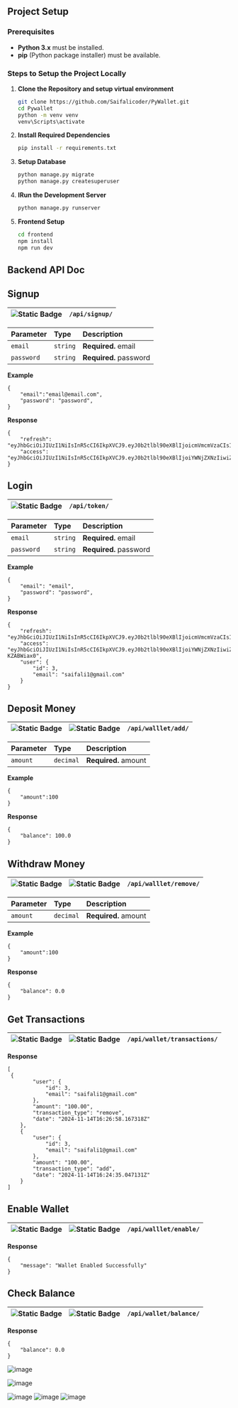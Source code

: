## Project Setup

### Prerequisites
- **Python 3.x** must be installed.
- **pip** (Python package installer) must be available.

### Steps to Setup the Project Locally
1. **Clone the Repository and setup virtual environment**
   ```bash
   git clone https://github.com/Saifalicoder/PyWallet.git
   cd Pywallet
   python -m venv venv
   venv\Scripts\activate
   ```
2. **Install Required Dependencies**
   ```bash
   pip install -r requirements.txt
   ```
3. **Setup Database**
   ```bash
   python manage.py migrate
   python manage.py createsuperuser
   ```
3. **IRun the Development Server**
   ```bash
   python manage.py runserver
   ```
4. **Frontend Setup**
   ```bash
   cd frontend
   npm install
   npm run dev
   ```
## Backend API Doc

## Signup

|![Static Badge](https://img.shields.io/badge/Method-POST-GREEN)| ```/api/signup/``` |
| :-------- | :------------------------- |

| Parameter | Type     | Description                |
| :-------- | :------- | :------------------------- |
| `email`| `string`  | **Required.** email |
| `password`| `string`  | **Required.** password |


**Example**
```http
{
    "email":"email@email.com",
    "password": "password",
}
```
**Response**
```http
{
    "refresh": "eyJhbGciOiJIUzI1NiIsInR5cCI6IkpXVCJ9.eyJ0b2tlbl90eXBlIjoicmVmcmVzaCIsImV4cCI6MTczMTY4MTEyNCwiaWF0IjoxNzMxNTk0NzI0LCJqdGkiOiJhYTUzYTIyN2RmOGU0Yzk2YmMxMWUwNzQ2MjVhNWRiZSIsInVzZXJfaWQiOjN9.U_52kcyCXdWnSNFMLnffiFISJBUBNCdiZY65q27McO0",
    "access": "eyJhbGciOiJIUzI1NiIsInR5cCI6IkpXVCJ9.eyJ0b2tlbl90eXBlIjoiYWNjZXNzIiwiZXhwIjoxNzMxNTk2NTI0LCJpYXQiOjE3MzE1OTQ3MjQsImp0aSI6IjM5ZTk3MjBjNDk4ODRhNmU4MWYyMGI3YTFhZmVjODUxIiwidXNlcl9pZCI6M30.LGCfqmME1e3AXPPO7OeoymkmKgwg0yTl7RQw5IYuf3Q"
}
```

## Login

|![Static Badge](https://img.shields.io/badge/Method-POST-GREEN)| ```/api/token/``` |
| :-------- | :------------------------- |

| Parameter | Type     | Description                |
| :-------- | :------- | :------------------------- |
| `email` | `string` | **Required.** email |
| `password`| `string`  | **Required.** password |


**Example**
```http
{
    "email": "email",
    "password": "password",
}
```
**Response**
```http
{
    "refresh": "eyJhbGciOiJIUzI1NiIsInR5cCI6IkpXVCJ9.eyJ0b2tlbl90eXBlIjoicmVmcmVzaCIsImV4cCI6MTczMTc1NjE0OSwiaWF0IjoxNzMxNjY5NzQ5LCJqdGkiOiIxNGEyN2E0MDVjZTE0Zjc0OWEwMDA1YmNkMzIyNzllMCIsInVzZXJfaWQiOjN9.ew2cWp_-1FFWzuTwkCS2pDAtobzDDXtrc1PM3AQX3Fc",
    "access": "eyJhbGciOiJIUzI1NiIsInR5cCI6IkpXVCJ9.eyJ0b2tlbl90eXBlIjoiYWNjZXNzIiwiZXhwIjoxNzMxNjcxNTQ5LCJpYXQiOjE3MzE2Njk3NDksImp0aSI6ImZmNDBiZTM2NDAzZjRhYzNhM2MzYzczNmM0MjI3NjAwIiwidXNlcl9pZCI6M30.1qP0WUPOM3e1jHmJI1jdNaOjFgTIo5K1v-KZABWiax0",
    "user": {
        "id": 3,
        "email": "saifali1@gmail.com"
    }
}
```
## Deposit Money

|![Static Badge](https://img.shields.io/badge/Authenticated%20User-blue)|![Static Badge](https://img.shields.io/badge/Method-POST-GREEN)| ```/api/walllet/add/``` |
| :-------- | :-------- | :------------------------- |

| Parameter | Type     | Description                |
| :-------- | :------- | :------------------------- |
| `amount` | `decimal` | **Required.** amount |



**Example**
```http
{
    "amount":100
}
```
**Response**
```http
{
    "balance": 100.0
}

```

## Withdraw Money

|![Static Badge](https://img.shields.io/badge/Authenticated%20User-blue)|![Static Badge](https://img.shields.io/badge/Method-POST-GREEN)| ```/api/walllet/remove/``` |
| :-------- | :-------- | :------------------------- |

| Parameter | Type     | Description                |
| :-------- | :------- | :------------------------- |
| `amount` | `decimal` | **Required.** amount |



**Example**
```http
{
    "amount":100
}
```
**Response**
```http
{
    "balance": 0.0
}

```

## Get Transactions

|![Static Badge](https://img.shields.io/badge/Authenticated%20User-blue)|![Static Badge](https://img.shields.io/badge/Method-GET-blue)| ```/api/wallet/transactions/``` |
| :-------- | :-------- | :------------------------- |

**Response**
```http
[
 {
        "user": {
            "id": 3,
            "email": "saifali1@gmail.com"
        },
        "amount": "100.00",
        "transaction_type": "remove",
        "date": "2024-11-14T16:26:58.167318Z"
    },
    {
        "user": {
            "id": 3,
            "email": "saifali1@gmail.com"
        },
        "amount": "100.00",
        "transaction_type": "add",
        "date": "2024-11-14T16:24:35.047131Z"
    }
]
```


## Enable Wallet

|![Static Badge](https://img.shields.io/badge/Authenticated%20User-blue)|![Static Badge](https://img.shields.io/badge/Method-POST-GREEN)| ```/api/walllet/enable/``` |
| :-------- | :-------- | :------------------------- |

**Response**
```http
{
    "message": "Wallet Enabled Successfully"
}
```



## Check Balance

|![Static Badge](https://img.shields.io/badge/Authenticated%20User-blue)|![Static Badge](https://img.shields.io/badge/Method-GET-blue)| ```/api/wallet/balance/``` |
| :-------- | :-------- | :------------------------- |

**Response**
```http
{
    "balance": 0.0
}

```


![image](https://github.com/user-attachments/assets/d617ad2f-af58-499d-a55e-0f8f2ea7cdb2)

![image](https://github.com/user-attachments/assets/4e64667f-56da-48db-bad5-25b220df8c98)

![image](https://github.com/user-attachments/assets/605a2c68-787f-4817-9be7-2a93e2c0944c)
![image](https://github.com/user-attachments/assets/5be5b8af-36e5-44f0-9cb7-5fb8093e550e)
![image](https://github.com/user-attachments/assets/40180666-1194-4e15-9a71-e6eb46749d68)



